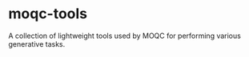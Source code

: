 # moqc-tools
A collection of lightweight tools used by MOQC for performing various generative tasks.
